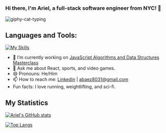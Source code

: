 ### Hi there, I'm Ariel, a full-stack software engineer from NYC! 👋


![giphy-cat-typing](https://github.com/abaez8031/abaez8031/assets/113265748/684352b9-910c-4463-ba40-3d8ac37efce6)

## Languages and Tools:
[![My Skills](https://skillicons.dev/icons?i=js,ts,react,redux,nodejs,pycharm,py,postgres,postman,mongodb,ruby,rails,aws,express,git,github,netlify,npm,html,css)](https://skillicons.dev)

- 🔭 I’m currently working on [JavaScript Algorithms and Data Structures Masterclass](https://www.udemy.com/course/js-algorithms-and-data-structures-masterclass/)
- 💬 Ask me about React, sports, and video games.
- 😄 Pronouns: He/Him
- 📫 How to reach me: [Linkedin](https://www.linkedin.com/in/ariel-baez-36853b26a/) | [abaez8031@gmail.com](mailto:abaez8031@gmail.com)
- Fun facts: I love running, weightlifting, and sci-fi.

## My Statistics

[![Ariel's GitHub stats](https://github-readme-stats-one-tan-93.vercel.app/api?username=abaez8031&show_icons=true&theme=radical)](https://github.com/abaez8031/github-readme-stats)

[![Top Langs](https://github-readme-stats-one-tan-93.vercel.app/api/top-langs/?username=abaez8031&layout=compact&theme=radical)](https://github.com/abaez8031/github-readme-stats)
